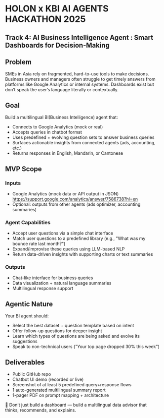 # HOLON x KBI AI AGENTS HACKATHON 2025

## Track 4: AI Business Intelligence Agent : Smart Dashboards for Decision-Making

## Problem

SMEs in Asia rely on fragmented, hard-to-use tools to make decisions. Business owners and managers often struggle to get timely answers from platforms like Google Analytics or internal systems. Dashboards exist but don’t speak the user’s language literally or contextually.

## Goal

Build a multilingual BI(Business Intelligence) agent that:

- Connects to Google Analytics (mock or real)
- Accepts queries in chatbot format
- Uses predefined + evolving question sets to answer business queries
- Surfaces actionable insights from connected agents (ads, accounting, etc.)
- Returns responses in English, Mandarin, or Cantonese

## MVP Scope

### Inputs

- Google Analytics (mock data or API output in JSON) <https://support.google.com/analytics/answer/7586738?hl=en>
- Optional: outputs from other agents (ads optimizer, accounting summaries)

### Agent Capabilities

- Accept user questions via a simple chat interface
- Match user questions to a predefined library (e.g., "What was my bounce rate last month?")
- Expand/improvise these queries using LLM-based NLP
- Return data-driven insights with supporting charts or text summaries

### Outputs

- Chat-like interface for business queries
- Data visualization + natural language summaries
- Multilingual response support

## Agentic Nature

Your BI agent should:

- Select the best dataset + question template based on intent
- Offer follow-up questions for deeper insight
- Learn which types of questions are being asked and evolve its suggestions
- Speak to non-technical users ("Your top page dropped 30% this week")

## Deliverables

- Public GitHub repo
- Chatbot UI demo (recorded or live)
- Screenshot of at least 5 predefined query+response flows
- 1 auto-generated multilingual summary report
- 1-pager PDF on prompt mapping + architecture

📢 Don’t just build a dashboard — build a multilingual data advisor that thinks,
recommends, and explains.

